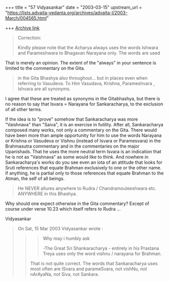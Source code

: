 +++
title = "57 Vidyasankar"
date = "2003-03-15"
upstream_url = "https://lists.advaita-vedanta.org/archives/advaita-l/2003-March/004565.html"

+++
[Archive link](https://lists.advaita-vedanta.org/archives/advaita-l/2003-March/004565.html)

>Correction:
>
>Kindly please note that the Acharya always uses the words Ishwara
>and Parameshwara to Bhagavan Narayana only.   The words are used

That is merely an opinion. The extent of the "always" in your sentence is
limited to the commentary on the Gita.

>in the Gita Bhashya also throughout... but in places even when
>referring to Vasudeva.   To Him Vasudava, Krishna, Parameshvara ,
>Ishvara are all synonyms.

I agree that these are treated as synonyms in the Gitabhashya, but there is
no reason to say that Isvara = Narayana for Sankaracharya, to the exclusion
of all other terms.

If the idea is to "prove" somehow that Sankaracharya was more "Vaishnava"
than "Saiva", it is an exercise in futility. After all, Sankaracharya
composed many works, not only a commentary on the Gita. There would have
been more than ample opportunity for him to use the words Narayana or
Krishna or Vasudeva or Vishnu (instead of Isvara or Paramesvara) in the
Brahmasutra commentary and in the commentaries on the major Upanishads.
That he uses the more neutral term Isvara is an indication that he is not
as "Vaishnava" as some would like to think. And nowhere in Sankaracharya's
works do you see even an iota of an attitude that looks for Sruti
references that equate Brahman exclusively to one or the other name. If
anything, he is partial only to those references that equate Brahman to the
Atman, the self of all beings.

>He NEVER allures anywhere to Rudra / Chandramouleeshwara etc.
>ANYWHERE in this Bhashya.

Why should one expect otherwise in the Gita commentary? Except of course
under verse 10.23 which itself refers to Rudra ...

Vidyasankar

>
>On Sat, 15 Mar 2003 Vidyasankar wrote :
>> >Why may i humbly ask
>> >
>> >   -The Great Sri Shankaracharya - entirely in his Prastana
>> >Treya
>> >uses only the word vishnu / narayana for Brahman.
>> >
>>
>>That is not quite correct. The words that Sankaracharya uses most
>>often are
>>ISvara and parameSvara, not vishNu, not nArAyaNa, not Siva, not
>>Sankara.
>>

